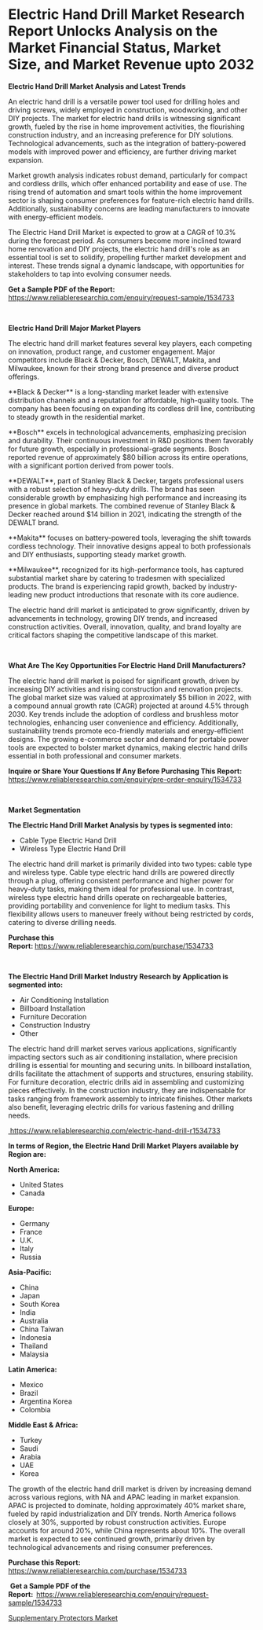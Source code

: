 <p><h1>Electric Hand Drill Market Research Report Unlocks Analysis on the Market Financial Status, Market Size, and Market Revenue upto 2032</h1></p><p><strong>Electric Hand Drill Market Analysis and Latest Trends</strong></p>
<p><p>An electric hand drill is a versatile power tool used for drilling holes and driving screws, widely employed in construction, woodworking, and other DIY projects. The market for electric hand drills is witnessing significant growth, fueled by the rise in home improvement activities, the flourishing construction industry, and an increasing preference for DIY solutions. Technological advancements, such as the integration of battery-powered models with improved power and efficiency, are further driving market expansion.</p><p>Market growth analysis indicates robust demand, particularly for compact and cordless drills, which offer enhanced portability and ease of use. The rising trend of automation and smart tools within the home improvement sector is shaping consumer preferences for feature-rich electric hand drills. Additionally, sustainability concerns are leading manufacturers to innovate with energy-efficient models. </p><p>The Electric Hand Drill Market is expected to grow at a CAGR of 10.3% during the forecast period. As consumers become more inclined toward home renovation and DIY projects, the electric hand drill's role as an essential tool is set to solidify, propelling further market development and interest. These trends signal a dynamic landscape, with opportunities for stakeholders to tap into evolving consumer needs.</p></p>
<p><strong>Get a Sample PDF of the Report:&nbsp;</strong> <a href="https://www.reliableresearchiq.com/enquiry/request-sample/1534733?utm_campaign=2458&utm_medium=2&utm_source=Github&utm_content=ia&utm_term=08042025&utm_id=electric-hand-drill">https://www.reliableresearchiq.com/enquiry/request-sample/1534733</a></p>
<p>&nbsp;</p>
<p><strong>Electric Hand Drill Major Market Players</strong></p>
<p><p>The electric hand drill market features several key players, each competing on innovation, product range, and customer engagement. Major competitors include Black & Decker, Bosch, DEWALT, Makita, and Milwaukee, known for their strong brand presence and diverse product offerings.</p><p>**Black & Decker** is a long-standing market leader with extensive distribution channels and a reputation for affordable, high-quality tools. The company has been focusing on expanding its cordless drill line, contributing to steady growth in the residential market. </p><p>**Bosch** excels in technological advancements, emphasizing precision and durability. Their continuous investment in R&D positions them favorably for future growth, especially in professional-grade segments. Bosch reported revenue of approximately $80 billion across its entire operations, with a significant portion derived from power tools.</p><p>**DEWALT**, part of Stanley Black & Decker, targets professional users with a robust selection of heavy-duty drills. The brand has seen considerable growth by emphasizing high performance and increasing its presence in global markets. The combined revenue of Stanley Black & Decker reached around $14 billion in 2021, indicating the strength of the DEWALT brand.</p><p>**Makita** focuses on battery-powered tools, leveraging the shift towards cordless technology. Their innovative designs appeal to both professionals and DIY enthusiasts, supporting steady market growth.</p><p>**Milwaukee**, recognized for its high-performance tools, has captured substantial market share by catering to tradesmen with specialized products. The brand is experiencing rapid growth, backed by industry-leading new product introductions that resonate with its core audience.</p><p>The electric hand drill market is anticipated to grow significantly, driven by advancements in technology, growing DIY trends, and increased construction activities. Overall, innovation, quality, and brand loyalty are critical factors shaping the competitive landscape of this market.</p></p>
<p>&nbsp;</p>
<p><strong>What Are The Key Opportunities For Electric Hand Drill Manufacturers?</strong></p>
<p><p>The electric hand drill market is poised for significant growth, driven by increasing DIY activities and rising construction and renovation projects. The global market size was valued at approximately $5 billion in 2022, with a compound annual growth rate (CAGR) projected at around 4.5% through 2030. Key trends include the adoption of cordless and brushless motor technologies, enhancing user convenience and efficiency. Additionally, sustainability trends promote eco-friendly materials and energy-efficient designs. The growing e-commerce sector and demand for portable power tools are expected to bolster market dynamics, making electric hand drills essential in both professional and consumer markets.</p></p>
<p><strong>Inquire or Share Your Questions If Any Before Purchasing This Report:</strong> <a href="https://www.reliableresearchiq.com/enquiry/pre-order-enquiry/1534733?utm_campaign=2458&utm_medium=2&utm_source=Github&utm_content=ia&utm_term=08042025&utm_id=electric-hand-drill">https://www.reliableresearchiq.com/enquiry/pre-order-enquiry/1534733</a></p>
<p>&nbsp;</p>
<p><strong>Market Segmentation</strong></p>
<p><strong>The Electric Hand Drill Market Analysis by types is segmented into:</strong></p>
<p><ul><li>Cable Type Electric Hand Drill</li><li>Wireless Type Electric Hand Drill</li></ul></p>
<p><p>The electric hand drill market is primarily divided into two types: cable type and wireless type. Cable type electric hand drills are powered directly through a plug, offering consistent performance and higher power for heavy-duty tasks, making them ideal for professional use. In contrast, wireless type electric hand drills operate on rechargeable batteries, providing portability and convenience for light to medium tasks. This flexibility allows users to maneuver freely without being restricted by cords, catering to diverse drilling needs.</p></p>
<p><strong>Purchase this Report:&nbsp;</strong><a href="https://www.reliableresearchiq.com/purchase/1534733?utm_campaign=2458&utm_medium=2&utm_source=Github&utm_content=ia&utm_term=08042025&utm_id=electric-hand-drill">https://www.reliableresearchiq.com/purchase/1534733</a></p>
<p>&nbsp;</p>
<p><strong>The Electric Hand Drill Market Industry Research by Application is segmented into:</strong></p>
<p><ul><li>Air Conditioning Installation</li><li>Billboard Installation</li><li>Furniture Decoration</li><li>Construction Industry</li><li>Other</li></ul></p>
<p><p>The electric hand drill market serves various applications, significantly impacting sectors such as air conditioning installation, where precision drilling is essential for mounting and securing units. In billboard installation, drills facilitate the attachment of supports and structures, ensuring stability. For furniture decoration, electric drills aid in assembling and customizing pieces effectively. In the construction industry, they are indispensable for tasks ranging from framework assembly to intricate finishes. Other markets also benefit, leveraging electric drills for various fastening and drilling needs.</p></p>
<p><a href="https://www.reliableresearchiq.com/electric-hand-drill-r1534733?utm_campaign=2458&utm_medium=2&utm_source=Github&utm_content=ia&utm_term=08042025&utm_id=electric-hand-drill">&nbsp;https://www.reliableresearchiq.com/electric-hand-drill-r1534733</a></p>
<p><strong>In terms of Region, the Electric Hand Drill Market Players available by Region are:</strong></p>
<p>
    <p> <strong> North America: </strong>
        <ul>
            <li>United States</li>
            <li>Canada</li>
        </ul>
        </p> 
    <p> <strong> Europe: </strong>
        <ul>
            <li>Germany</li>
            <li>France</li>
            <li>U.K.</li>
            <li>Italy</li>
            <li>Russia</li>
        </ul>
        </p> 
    <p> <strong> Asia-Pacific: </strong>
        <ul>
            <li>China</li>
            <li>Japan</li>
            <li>South Korea</li>
            <li>India</li>
            <li>Australia</li>
            <li>China Taiwan</li>
            <li>Indonesia</li>
            <li>Thailand</li>
            <li>Malaysia</li>
        </ul>
        </p> 
    <p> <strong> Latin America: </strong>
        <ul>
            <li>Mexico</li>
            <li>Brazil</li>
            <li>Argentina Korea</li>
            <li>Colombia</li>
        </ul>
        </p> 
    <p> <strong> Middle East & Africa: </strong>
        <ul>
            <li>Turkey</li>
            <li>Saudi</li>
            <li>Arabia</li>
            <li>UAE</li>
            <li>Korea</li>
        </ul>
    </p>
    </p>
<p><p>The growth of the electric hand drill market is driven by increasing demand across various regions, with NA and APAC leading in market expansion. APAC is projected to dominate, holding approximately 40% market share, fueled by rapid industrialization and DIY trends. North America follows closely at 30%, supported by robust construction activities. Europe accounts for around 20%, while China represents about 10%. The overall market is expected to see continued growth, primarily driven by technological advancements and rising consumer preferences.</p></p>
<p><strong>Purchase this Report: </strong><a href="https://www.reliableresearchiq.com/purchase/1534733?utm_campaign=2458&utm_medium=2&utm_source=Github&utm_content=ia&utm_term=08042025&utm_id=electric-hand-drill">https://www.reliableresearchiq.com/purchase/1534733</a></p>
<p>&nbsp;<strong>Get a Sample PDF of the Report:&nbsp;&nbsp;</strong><a href="https://www.reliableresearchiq.com/enquiry/request-sample/1534733?utm_campaign=2458&utm_medium=2&utm_source=Github&utm_content=ia&utm_term=08042025&utm_id=electric-hand-drill">https://www.reliableresearchiq.com/enquiry/request-sample/1534733</a></p>
<p><strong></strong></p>
<p><p><a href="https://github.com/semenbobbaxu/Market-Research-Report-List-1/blob/main/supplementary-protectors-market.md?utm_campaign=2458&utm_medium=2&utm_source=Github&utm_content=ia&utm_term=08042025&utm_id=electric-hand-drill">Supplementary Protectors Market</a></p></p>